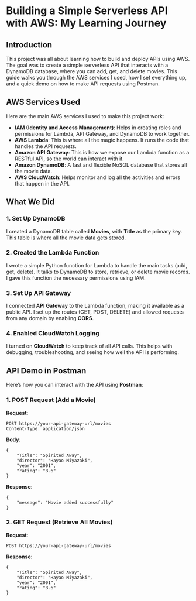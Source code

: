 # Building a Simple Serverless API with AWS: My Learning Journey

## Introduction

This project was all about learning how to build and deploy APIs using AWS. The goal was to create a simple serverless API that interacts with a DynamoDB database, where you can add, get, and delete movies. This guide walks you through the AWS services I used, how I set everything up, and a quick demo on how to make API requests using Postman.

## AWS Services Used

Here are the main AWS services I used to make this project work:

- **IAM (Identity and Access Management)**: Helps in creating roles and permissions for Lambda, API Gateway, and DynamoDB to work together.
- **AWS Lambda**: This is where all the magic happens. It runs the code that handles the API requests.
- **Amazon API Gateway**: This is how we expose our Lambda function as a RESTful API, so the world can interact with it.
- **Amazon DynamoDB**: A fast and flexible NoSQL database that stores all the movie data.
- **AWS CloudWatch**: Helps monitor and log all the activities and errors that happen in the API.

## What We Did

### 1. Set Up DynamoDB

I created a DynamoDB table called **Movies**, with **Title** as the primary key. This table is where all the movie data gets stored.

### 2. Created the Lambda Function

I wrote a simple Python function for Lambda to handle the main tasks (add, get, delete). It talks to DynamoDB to store, retrieve, or delete movie records. I gave this function the necessary permissions using IAM.

### 3. Set Up API Gateway

I connected **API Gateway** to the Lambda function, making it available as a public API. I set up the routes (GET, POST, DELETE) and allowed requests from any domain by enabling **CORS**.

### 4. Enabled CloudWatch Logging

I turned on **CloudWatch** to keep track of all API calls. This helps with debugging, troubleshooting, and seeing how well the API is performing.

## API Demo in Postman

Here’s how you can interact with the API using **Postman**:

### 1. POST Request (Add a Movie)

**Request**:

```http
POST https://your-api-gateway-url/movies
Content-Type: application/json
```
**Body**:

```http
{
    "Title": "Spirited Away",
    "director": "Hayao Miyazaki",
    "year": "2001",
    "rating": "8.6"
}
```

**Response**:

```http
{
    "message": "Movie added successfully"
}

```

### 2. GET Request (Retrieve All Movies)

**Request**:

```http
POST https://your-api-gateway-url/movies
```

**Response**:

```http
{
    "Title": "Spirited Away",
    "director": "Hayao Miyazaki",
    "year": "2001",
    "rating": "8.6"
}
```
